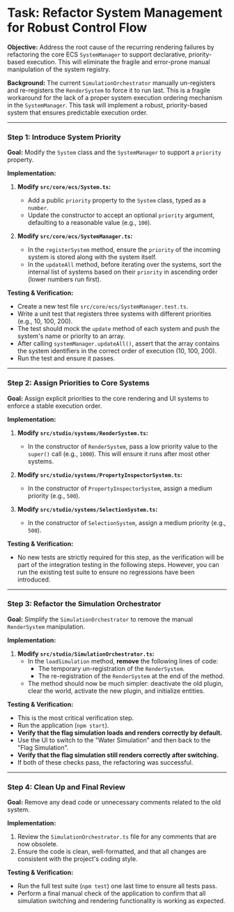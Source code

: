 # Task: Refactor System Management for Robust Control Flow

**Objective:** Address the root cause of the recurring rendering failures by refactoring the core ECS `SystemManager` to support declarative, priority-based execution. This will eliminate the fragile and error-prone manual manipulation of the system registry.

**Background:** The current `SimulationOrchestrator` manually un-registers and re-registers the `RenderSystem` to force it to run last. This is a fragile workaround for the lack of a proper system execution ordering mechanism in the `SystemManager`. This task will implement a robust, priority-based system that ensures predictable execution order.

--- 

### Step 1: Introduce System Priority

**Goal:** Modify the `System` class and the `SystemManager` to support a `priority` property.

**Implementation:**

1.  **Modify `src/core/ecs/System.ts`:**
    *   Add a public `priority` property to the `System` class, typed as a `number`.
    *   Update the constructor to accept an optional `priority` argument, defaulting to a reasonable value (e.g., `100`).

2.  **Modify `src/core/ecs/SystemManager.ts`:**
    *   In the `registerSystem` method, ensure the `priority` of the incoming system is stored along with the system itself.
    *   In the `updateAll` method, before iterating over the systems, sort the internal list of systems based on their `priority` in ascending order (lower numbers run first).

**Testing & Verification:**

*   Create a new test file `src/core/ecs/SystemManager.test.ts`.
*   Write a unit test that registers three systems with different priorities (e.g., 10, 100, 200).
*   The test should mock the `update` method of each system and push the system's name or priority to an array.
*   After calling `systemManager.updateAll()`, assert that the array contains the system identifiers in the correct order of execution (10, 100, 200).
*   Run the test and ensure it passes.

--- 

### Step 2: Assign Priorities to Core Systems

**Goal:** Assign explicit priorities to the core rendering and UI systems to enforce a stable execution order.

**Implementation:**

1.  **Modify `src/studio/systems/RenderSystem.ts`:**
    *   In the constructor of `RenderSystem`, pass a low priority value to the `super()` call (e.g., `1000`). This will ensure it runs after most other systems.

2.  **Modify `src/studio/systems/PropertyInspectorSystem.ts`:**
    *   In the constructor of `PropertyInspectorSystem`, assign a medium priority (e.g., `500`).

3.  **Modify `src/studio/systems/SelectionSystem.ts`:**
    *   In the constructor of `SelectionSystem`, assign a medium priority (e.g., `500`).

**Testing & Verification:**

*   No new tests are strictly required for this step, as the verification will be part of the integration testing in the following steps. However, you can run the existing test suite to ensure no regressions have been introduced.

--- 

### Step 3: Refactor the Simulation Orchestrator

**Goal:** Simplify the `SimulationOrchestrator` to remove the manual `RenderSystem` manipulation.

**Implementation:**

1.  **Modify `src/studio/SimulationOrchestrator.ts`:**
    *   In the `loadSimulation` method, **remove** the following lines of code:
        *   The temporary un-registration of the `RenderSystem`.
        *   The re-registration of the `RenderSystem` at the end of the method.
    *   The method should now be much simpler: deactivate the old plugin, clear the world, activate the new plugin, and initialize entities.

**Testing & Verification:**

*   This is the most critical verification step.
*   Run the application (`npm start`).
*   **Verify that the flag simulation loads and renders correctly by default.**
*   Use the UI to switch to the "Water Simulation" and then back to the "Flag Simulation".
*   **Verify that the flag simulation still renders correctly after switching.**
*   If both of these checks pass, the refactoring was successful.

--- 

### Step 4: Clean Up and Final Review

**Goal:** Remove any dead code or unnecessary comments related to the old system.

**Implementation:**

1.  Review the `SimulationOrchestrator.ts` file for any comments that are now obsolete.
2.  Ensure the code is clean, well-formatted, and that all changes are consistent with the project's coding style.

**Testing & Verification:**

*   Run the full test suite (`npm test`) one last time to ensure all tests pass.
*   Perform a final manual check of the application to confirm that all simulation switching and rendering functionality is working as expected.
